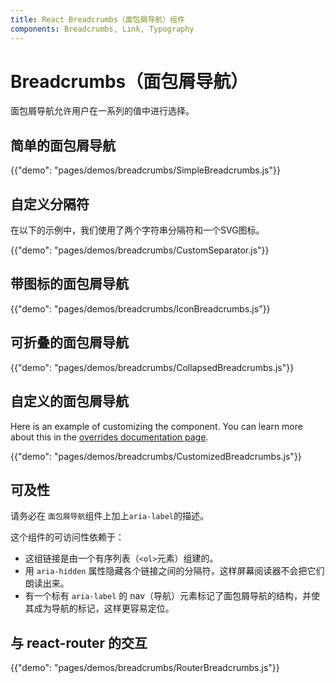 ```yaml
---
title: React Breadcrumbs（面包屑导航）组件
components: Breadcrumbs, Link, Typography
---
```


# Breadcrumbs（面包屑导航）

<p class="description">面包屑导航允许用户在一系列的值中进行选择。</p>

## 简单的面包屑导航

{{"demo": "pages/demos/breadcrumbs/SimpleBreadcrumbs.js"}}

## 自定义分隔符

在以下的示例中，我们使用了两个字符串分隔符和一个SVG图标。

{{"demo": "pages/demos/breadcrumbs/CustomSeparator.js"}}

## 带图标的面包屑导航

{{"demo": "pages/demos/breadcrumbs/IconBreadcrumbs.js"}}

## 可折叠的面包屑导航

{{"demo": "pages/demos/breadcrumbs/CollapsedBreadcrumbs.js"}}

## 自定义的面包屑导航

Here is an example of customizing the component. You can learn more about this in the [overrides documentation page](/customization/overrides/).

{{"demo": "pages/demos/breadcrumbs/CustomizedBreadcrumbs.js"}}

## 可及性

请务必在 `面包屑导航`组件上加上`aria-label`的描述。

这个组件的可访问性依赖于：

- 这组链接是由一个有序列表（`<ol>`元素）组建的。
- 用 `aria-hidden` 属性隐藏各个链接之间的分隔符，这样屏幕阅读器不会把它们朗读出来。
- 有一个标有 `aria-label` 的 nav（导航）元素标记了面包屑导航的结构，并使其成为导航的标记，这样更容易定位。

## 与 react-router 的交互

{{"demo": "pages/demos/breadcrumbs/RouterBreadcrumbs.js"}}